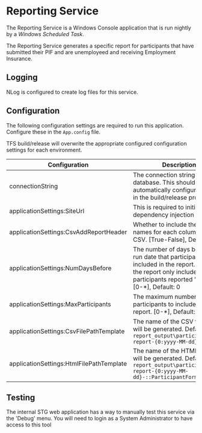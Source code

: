# Reporting Service
The Reporting Service is a Windows Console application that is run nightly by a *Windows Scheduled Task*.

The Reporting Service generates a specific report for participants that have submitted their PIF and are unemployeed and receiving Employment Insurance.

## Logging
NLog is configured to create log files for this service.

## Configuration
The following configuration settings are required to run this application.
Configure these in the `App.config` file.

TFS build/release will overwrite the appropriate configured configuration settings for each environment.

| Configuration | Description |
|---------------|-------------|
| connectionString | The connection string to the database.  This should be automatically configured by TFS in the build/release process. |
| applicationSettings:SiteUrl | This is required to initialize the dependency injection |
| applicationSettings:CsvAddReportHeader | Whether to include the header names for each column in the CSV. [True-False], Default: True |
| applicationSettings:NumDaysBefore | The number of days before the run date that participants will be included in the report.  Generally the report only includes participants reported 'today'. [0-*], Default: 0 |
| applicationSettings:MaxParticipants | The maximum number of participants to include in the report.  [0-*], Default: 1000 |
| applicationSettings:CsvFilePathTemplate | The name of the CSV file that will be generated. Default: `report_output\participant-report-{0:yyyy-MM-dd}.csv` |
| applicationSettings:HtmlFilePathTemplate | The name of the HTML file that will be generated.  Default: `report_output\participant-report-{0:yyyy-MM-dd}-::ParticipantFormId::.html` |

## Testing
The internal STG web application has a way to manually test this service via the 'Debug' menu.
You will need to login as a System Administrator to have access to this tool